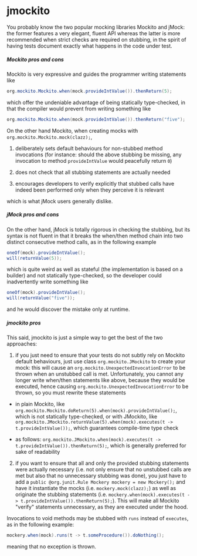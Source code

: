 # jmockito

You probably know the two popular mocking libraries Mockito and jMock: the former features a very elegant, fluent API whereas the latter is more recommended when strict checks are required on stubbing, in the spirit of having tests document exactly what happens in the code under test.

##### Mockito pros and cons
Mockito is very expressive and guides the programmer writing statements like

```java
org.mockito.Mockito.when(mock.provideIntValue()).thenReturn(5);
```

which offer the undeniable advantage of being statically type-checked, in that the compiler would prevent from writing something like

```java
org.mockito.Mockito.when(mock.provideIntValue()).thenReturn("five");
```

On the other hand Mockito, when creating mocks with ```org.mockito.Mockito.mock(clazz);```,

1. deliberately sets default behaviours for non-stubbed method invocations (for instance: should the above stubbing be missing, any invocation to method ```provideIntValue``` would peacefully return ```0```)

2. does not check that all stubbing statements are actually needed

3. encourages developers to verify explicitly that stubbed calls have indeed been performed only when they perceive it is relevant

which is what jMock users generally dislike.

##### jMock pros and cons

On the other hand, jMock is totally rigorous in checking the stubbing, but its syntax is not fluent in that it breaks the when/then method chain into two distinct consecutive method calls, as in the following example

```java
oneOf(mock).provideIntValue();
will(returnValue(5));
```

which is quite weird as well as stateful (the implementation is based on a builder) and not statically type-checked, so the developer could inadvertently write something like

```java
oneOf(mock).provideIntValue();
will(returnValue("five"));
```

and he would discover the mistake only at runtime.

##### jmockito pros

This said, jmockito is just a simple way to get the best of the two approaches:

1. if you just need to ensure that your tests do not subtly rely on Mockito default behaviours, just use class ```org.mockito.JMockito``` to create your mock: this will cause an ```org.mockito.UnexpectedInvocationError``` to be thrown when an unstubbed call is met. Unfortunately, you cannot any longer write when/then statements like above, because they would be executed, hence causing ```org.mockito.UnexpectedInvocationError``` to be thrown, so you must rewrite these statements
- in plain Mockito, like ```org.mockito.Mockito.doReturn(5).when(mock).provideIntValue();```, which is not statically type-checked, or with JMockito, like ```org.mockito.JMockito.returnValue(5).when(mock).executes(t -> t.provideIntValue());```, which guarantees compile-time type check

- as follows: ```org.mockito.JMockito.when(mock).executes(t -> t.provideIntValue()).thenReturn(5);```, which is generally preferred for sake of readability

2. if you want to ensure that all and only the provided stubbing statements were actually necessary (i.e. not only ensure that no unstubbed calls are met but also that no unnecessary stubbing was done), you just have to add a ```public @org.junit.Rule Mockery mockery = new Mockery();``` and have it instantiate the mocks (i.e. ```mockery.mock(clazz);```) as well as originate the stubbing statements (i.e. ```mockery.when(mock).executes(t -> t.provideIntValue()).thenReturn(5);```). This will make all Mockito "verify" statements unnecessary, as they are executed under the hood.

Invocations to void methods may be stubbed with ```runs``` instead of ```executes```, as in the following example:

```java
mockery.when(mock).runs(t -> t.someProcedure()).doNothing();
```

meaning that no exception is thrown.
